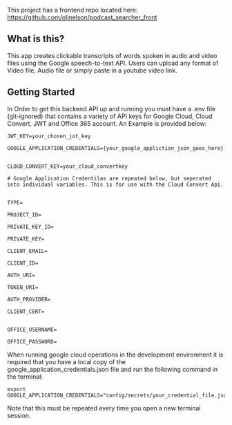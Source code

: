 This project has a frontend repo located here: https://github.com/olinelson/podcast_searcher_front

## What is this?
This app creates clickable transcripts of words spoken in audio and video files using the Google speech-to-text API. Users can upload any format of Video file, Audio file or simply paste in a youtube video link.

## Getting Started
In Order to get this backend API up and running you must have a .env file (git-ignored) that contains a variety of API keys for Google Cloud, Cloud Convert, JWT and Office 365 account. An Example is provided below:

```
JWT_KEY=your_chosen_jot_key

GOOGLE_APPLICATION_CREDENTIALS={your_google_appliction_json_goes_here}


CLOUD_CONVERT_KEY=your_cloud_convertkey

# Google Application Credentilas are repeated below, but seperated into individual variables. This is for use with the Cloud Convert Api.


TYPE=

PROJECT_ID=

PRIVATE_KEY_ID=

PRIVATE_KEY=

CLIENT_EMAIL=

CLIENT_ID=

AUTH_URI=

TOKEN_URI=

AUTH_PROVIDER=

CLIENT_CERT=


OFFICE_USERNAME=

OFFICE_PASSWORD=
```

When running google cloud operations in the development environment it is required that you have a local copy of the google_application_credentials.json file and run the following command in the terminal:

```
export GOOGLE_APPLICATION_CREDENTIALS="config/secrets/your_credential_file.json"
```

Note that this must be repeated every time you open a new terminal session.
